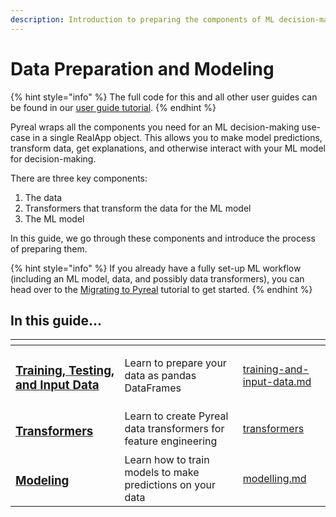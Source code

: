 ```yaml
---
description: Introduction to preparing the components of ML decision-making
---
```


# Data Preparation and Modeling

{% hint style="info" %}
The full code for this and all other user guides can be found in our [user guide tutorial](https://github.com/sibyl-dev/pyreal/blob/dev/tutorials/user\_guide.ipynb).
{% endhint %}

Pyreal wraps all the components you need for an  ML decision-making use-case in a single RealApp object. This allows you to make model predictions, transform data, get explanations, and otherwise interact with your ML model for decision-making.&#x20;

There are three key components:

1. The data
2. Transformers that transform the data for the ML model
3. The ML model

In this guide, we go through these components and introduce the process of preparing them.&#x20;

{% hint style="info" %}
If you already have a fully set-up ML workflow (including an ML model, data, and possibly data transformers), you can head over to the [Migrating to Pyreal](https://github.com/sibyl-dev/pyreal/blob/dev/tutorials/migrating\_to\_pyreal.ipynb) tutorial to get started.
{% endhint %}

## In this guide...

<table data-view="cards"><thead><tr><th></th><th></th><th data-hidden data-card-target data-type="content-ref"></th></tr></thead><tbody><tr><td><h3><a href="./#training-and-input-data-1">Training, Testing, and Input Data</a></h3></td><td>Learn to prepare your data as pandas DataFrames</td><td><a href="training-and-input-data.md">training-and-input-data.md</a></td></tr><tr><td><h3><a href="./#transformers-1">Transformers</a></h3></td><td>Learn to create Pyreal data transformers for feature engineering </td><td><a href="transformers/">transformers</a></td></tr><tr><td><h3><a href="modelling.md">Mode</a><a href="modelling.md">ling</a></h3></td><td>Learn how to train models to make predictions on your data</td><td><a href="modelling.md">modelling.md</a></td></tr></tbody></table>

